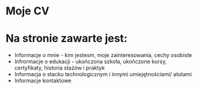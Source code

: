# Moje CV
<h1>Na stronie zawarte jest:</h1>
<ul>
  <li>Informacje o mnie - kim jestesm, moje zainteresowania, cechy osobiste</li>
  <li>Infrormacje o edukacji - ukończona szkoła, ukończone kursy, certyfikaty, historia stażów i praktyk</li>
  <li>Informacja o stacku technologicznym i innymi umiejętnościami/ atutami</li>
  <li>Informacje kontaktowe</li>
</ul>